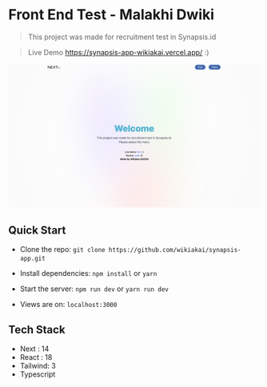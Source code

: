 # Front End Test - Malakhi Dwiki

> This project was made for recruitment test in Synapsis.id

> Live Demo https://synapsis-app-wikiakai.vercel.app/ :)

![screenshot](ss.png)

## Quick Start

- Clone the repo: `git clone https://github.com/wikiakai/synapsis-app.git`

- Install dependencies: `npm install` or `yarn`
- Start the server: `npm run dev` or `yarn run dev`
- Views are on: `localhost:3000`

## Tech Stack

- Next : 14
- React : 18
- Tailwind: 3
- Typescript

